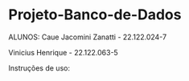 # Projeto-Banco-de-Dados

ALUNOS:
Caue Jacomini Zanatti - 22.122.024-7

Vinicius Henrique - 22.122.063-5

Instruções de uso:
